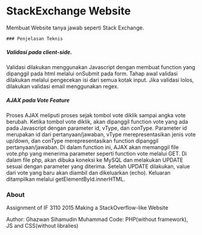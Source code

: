 # StackExchange Website

Membuat Website tanya jawab seperti Stack Exchange.

	### Penjelasan Teknis

##### Validasi pada client-side.
Validasi dilakukan menggunakan Javascript dengan membuat function yang dipanggil pada html melalui onSubmit pada form. Tahap awal validasi dilakukan melalui pengecekan isi dari semua kotak input. Jika validasi lolos, dilakukan validasi email menggunakan regex.

##### AJAX pada Vote Feature 
Proses AJAX meliputi proses sejak tombol vote diklik sampai angka vote berubah. Ketika tombol vote diklik, akan dipanggil function vote yang ada pada Javascript dengan parameter id, vType, dan conType. Parameter id merupakan id dari pertanyaan/jawaban, vType merepresentasikan jenis vote up/down, dan conType merepresentasikan function dipanggil pertanyaan/jawaban. Di dalam function ini, AJAX akan memanggil file vote.php yang menerima parameter seperti function vote melalui GET. Di dalam file php, akan dibuka koneksi ke MySQL dan melakukan UPDATE sesuai dengan parameter yang diterima. Setelah UPDATE dilakukan, value dari vote yang baru akan diambil dan dikeluarkan (echo). Keluaran ditampilkan melalui getElementById.innerHTML.

### About

Assignment of IF 3110 2015
Making a StackOverflow-like Website

Author: Ghazwan Sihamudin Muhammad
Code: PHP(without framework), JS and CSS(without libralies)